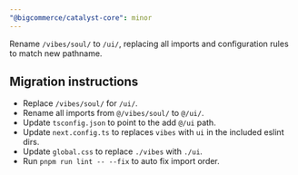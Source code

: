 ```yaml
---
"@bigcommerce/catalyst-core": minor
---
```


Rename `/vibes/soul/` to `/ui/`, replacing all imports and configuration rules to match new pathname.

## Migration instructions

- Replace `/vibes/soul/` for `/ui/`.
- Rename all imports from `@/vibes/soul/` to `@/ui/`.
- Update `tsconfig.json` to point to the add `@/ui` path.
- Update `next.config.ts` to replaces `vibes` with `ui` in the included eslint dirs.
- Update `global.css` to replace `./vibes` with `./ui`.
- Run `pnpm run lint -- --fix` to auto fix import order.
